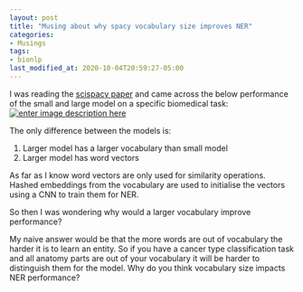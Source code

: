 ```yaml
---
layout: post
title: "Musing about why spacy vocabulary size improves NER"
categories:
- Musings
tags:
- bionlp
last_modified_at: 2020-10-04T20:59:27-05:00
---
```




I was reading the [scispacy paper](https://arxiv.org/pdf/1902.07669.pdf) and came across the below performance of the small and large model on a specific biomedical task:
[![enter image description here][1]][1]

The only difference between the models is:
1. Larger model has a larger vocabulary than small model
2. Larger model has word vectors

As far as I know word vectors are only used for similarity operations. Hashed embeddings from the vocabulary are used to initialise the vectors using a CNN to train them for NER.

So then I was wondering why would a larger vocabulary improve performance?

My naive answer would be that the more words are out of vocabulary the harder it is to learn an entity. So if you have a cancer type classification task and all anatomy parts are out of your vocabulary it will be harder to distinguish them for the model. Why do you think vocabulary size impacts NER performance?


[1]: https://i.stack.imgur.com/mMqsU.png
